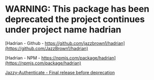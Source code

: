 # WARNING: This package has been deprecated the project continues under project name hadrian
[Hadrian - Github - https://github.com/jazzbrown1/hadrian](https://github.com/JazzBrown1/hadrian)

[Hadrian - NPM - https://npmjs.com/package/hadrian](https://npmjs.com/package/hadrian)

[Jazzy-Authenticate - Final release before deprecation](https://github.com/JazzBrown1/jazzy-authenticate/tree/v0.4.3)
